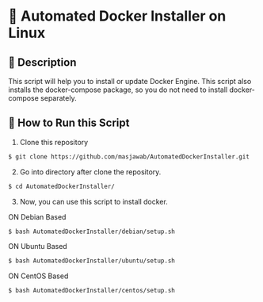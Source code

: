 # 🔧 Automated Docker Installer on Linux

## 📜 Description
This script will help you to install or update Docker Engine. This script also installs the docker-compose package, so you do not need to install docker-compose separately.

## 🚀 How to Run this Script
1. Clone this repository
```bash
$ git clone https://github.com/masjawab/AutomatedDockerInstaller.git
```

2. Go into directory after clone the repository.
```bash
$ cd AutomatedDockerInstaller/
```

3. Now, you can use this script to install docker.

ON Debian Based
```bash
$ bash AutomatedDockerInstaller/debian/setup.sh
```
ON Ubuntu Based
```bash
$ bash AutomatedDockerInstaller/ubuntu/setup.sh
```
ON CentOS Based
```bash
$ bash AutomatedDockerInstaller/centos/setup.sh
```
